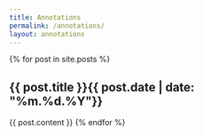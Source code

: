 ```yaml
---
title: Annotations
permalink: /annotations/
layout: annotations
---
```


{% for post in site.posts %}
  <h2>{{ post.title }}<span class="post_date">{{ post.date | date: "%m.%d.%Y"}}</span></h2>
  {{ post.content }}
{% endfor %}
